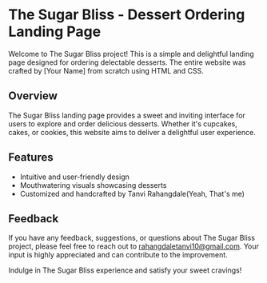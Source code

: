 # The Sugar Bliss - Dessert Ordering Landing Page

Welcome to The Sugar Bliss project! This is a simple and delightful landing page designed for ordering delectable desserts. The entire website was crafted by [Your Name] from scratch using HTML and CSS.

## Overview

The Sugar Bliss landing page provides a sweet and inviting interface for users to explore and order delicious desserts. Whether it's cupcakes, cakes, or cookies, this website aims to deliver a delightful user experience.

## Features

- Intuitive and user-friendly design
- Mouthwatering visuals showcasing desserts
- Customized and handcrafted by Tanvi Rahangdale(Yeah, That's me)


## Feedback

If you have any feedback, suggestions, or questions about The Sugar Bliss project, please feel free to reach out to rahangdaletanvi10@gmail.com. Your input is highly appreciated and can contribute to the improvement.

Indulge in The Sugar Bliss experience and satisfy your sweet cravings!
